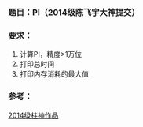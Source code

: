 ### 题目：PI（2014级陈飞宇大神提交）

### 要求：

1. 计算PI，精度>1万位
2. 打印总时间
3. 打印内存消耗的最大值

### 参考：

[2014级柱神作品](https://github.com/holdzhu/uestc2015ccpp/tree/master/Pi)
